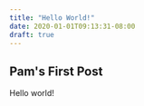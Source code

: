 ```yaml
---
title: "Hello World!"
date: 2020-01-01T09:13:31-08:00
draft: true
---
```


## Pam's First Post
Hello world!
